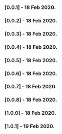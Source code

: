 ### [0.0.1] - 18 Feb 2020.

### [0.0.2] - 18 Feb 2020.

### [0.0.3] - 18 Feb 2020.

### [0.0.4] - 18 Feb 2020.

### [0.0.5] - 18 Feb 2020.

### [0.0.6] - 18 Feb 2020.

### [0.0.7] - 18 Feb 2020.

### [0.0.8] - 18 Feb 2020.

### [1.0.0] - 18 Feb 2020.

### [1.0.1] - 19 Feb 2020.


